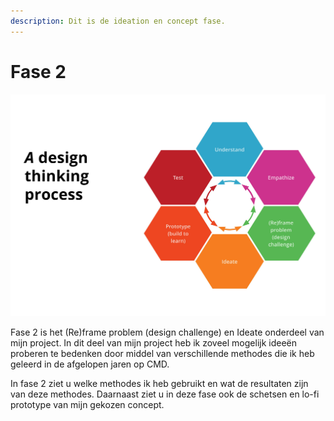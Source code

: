```yaml
---
description: Dit is de ideation en concept fase.
---
```


# Fase 2

![](../.gitbook/assets/0001-1.jpg)

Fase 2 is het \(Re\)frame problem \(design challenge\) en Ideate onderdeel van mijn project. In dit deel van mijn project heb ik zoveel mogelijk ideeën proberen te bedenken door middel van verschillende methodes die ik heb geleerd in de afgelopen jaren op CMD.

In fase 2 ziet u welke methodes ik heb gebruikt en wat de resultaten zijn van deze methodes. Daarnaast ziet u in deze fase ook de schetsen en lo-fi prototype van mijn gekozen concept. 

